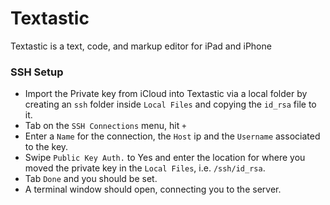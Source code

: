 # Textastic

Textastic is a text, code, and markup editor for iPad and iPhone

### SSH Setup

- Import the Private key from iCloud into Textastic via a local folder by creating an `ssh` folder inside `Local Files` and copying the `id_rsa` file to it.
- Tab on the `SSH Connections` menu, hit `+`
- Enter a `Name` for the connection, the `Host` ip and the `Username` associated to the key.
- Swipe `Public Key Auth.` to Yes and enter the location for where you moved the private key in the `Local Files`, i.e. `/ssh/id_rsa`.
- Tab `Done` and you should be set. 
- A terminal window should open, connecting you to the server.
